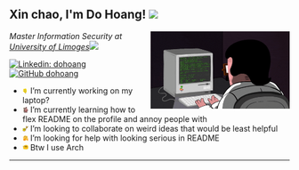 <h2> Xin chao, I'm Do Hoang! <img src="https://media.giphy.com/media/mGcNjsfWAjY5AEZNw6/giphy.gif" width="50"></h2>
<img align='right' src="https://github.com/huyhoang8398/huyhoang8398/blob/master/assets/giphy.gif" width="250">
<p><em>Master Information Security at <a href="https://www.unilim.fr">University of Limoges</a><img src="https://media.giphy.com/media/WUlplcMpOCEmTGBtBW/giphy.gif" width="30">
</em></p>

[![Linkedin: dohoang](https://img.shields.io/badge/-dohoang-blue?style=flat-square&logo=Linkedin&logoColor=white&link=https://www.linkedin.com/in/dohoang/)](https://www.linkedin.com/in/dohoang/)
[![GitHub dohoang](https://img.shields.io/github/followers/huyhoang8398?label=follow&style=social)](https://github.com/huyhoang8398)

- <img alt="GIF" src="https://github.com/huyhoang8398/huyhoang8398/blob/master/assets/wave.gif?raw=1" width="10vw" /> I’m currently working on my laptop?
- <img alt="GIF" src="https://github.com/huyhoang8398/huyhoang8398/blob/master/assets/gandalf_parrot.gif?raw=1" width="10vw" /> I’m currently learning how to flex README on the profile and annoy people with
- <img alt="GIF" src="https://github.com/huyhoang8398/huyhoang8398/blob/master/assets/headbang.gif?raw=1" width="10vw" /> I’m looking to collaborate on weird ideas that would be least helpful
- <img alt="GIF" src="https://github.com/huyhoang8398/huyhoang8398/blob/master/assets/hmm.gif?raw=1" width="10vw" /> I’m looking for help with looking serious in README
- <img alt="GIF" src="https://github.com/huyhoang8398/huyhoang8398/blob/master/assets/happy.gif?raw=1" width="10vw" /> Btw I use Arch

---

